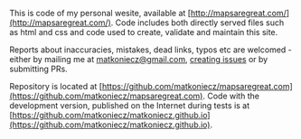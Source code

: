 This is code of my personal wesite, available at [http://mapsaregreat.com/](http://mapsaregreat.com/). Code includes both directly served files such as html and css and code used to create, validate and maintain this site.

Reports about inaccuracies, mistakes, dead links, typos etc are welcomed - either by mailing me at [matkoniecz@gmail.com](mailto:matkoniecz@gmail.com), [creating issues](https://github.com/matkoniecz/mapsaregreat.com/issues) or by submitting PRs.

Repository is located at [https://github.com/matkoniecz/mapsaregreat.com](https://github.com/matkoniecz/mapsaregreat.com). Code with the development version, published on the Internet during tests is at [https://github.com/matkoniecz/matkoniecz.github.io](https://github.com/matkoniecz/matkoniecz.github.io).
